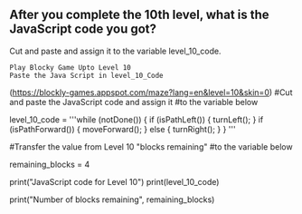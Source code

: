 ## After you complete the 10th level, what is the JavaScript code you got? 
Cut and paste and assign it to the variable level_10_code.
```
Play Blocky Game Upto Level 10 
Paste the Java Script in level_10_Code
```
(https://blockly-games.appspot.com/maze?lang=en&level=10&skin=0)
#Cut and paste the JavaScript code and assign it 
#to the variable below 

level_10_code = '''while (notDone()) {
  if (isPathLeft()) {
    turnLeft();
  }
  if (isPathForward()) {
    moveForward();
  } else {
    turnRight();
  }
} '''




#Transfer the value from Level 10 "blocks remaining"
#to the variable below 

remaining_blocks = 4


print("JavaScript code for Level 10")
print(level_10_code)

print("Number of blocks remaining", remaining_blocks)
